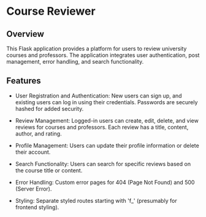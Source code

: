 # Course Reviewer
## Overview
This Flask application provides a platform for users to review university courses and professors. The application integrates user authentication, post management, error handling, and search functionality.

## Features
- User Registration and Authentication: New users can sign up, and existing users can log in using their credentials. Passwords are securely hashed for added security.

- Review Management: Logged-in users can create, edit, delete, and view reviews for courses and professors. Each review has a title, content, author, and rating.

- Profile Management: Users can update their profile information or delete their account.

- Search Functionality: Users can search for specific reviews based on the course title or content.

- Error Handling: Custom error pages for 404 (Page Not Found) and 500 (Server Error).

- Styling: Separate styled routes starting with 'f_' (presumably for frontend styling).
